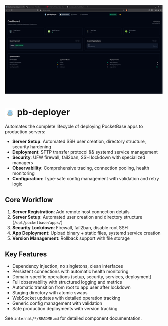 ![pb-deployer banner](frontend/static/deployer.png)

# <img src="frontend/static/favicon.svg" width="32" height="32" style="vertical-align: middle;"> pb-deployer

Automates the complete lifecycle of deploying PocketBase apps to production servers:
- **Server Setup**: Automated SSH user creation, directory structure, security hardening
- **Deployment**: SFTP transfer protocol && systemd service management
- **Security**: UFW firewall, fail2ban, SSH lockdown with specialized managers
- **Observability**: Comprehensive tracing, connection pooling, health monitoring
- **Configuration**: Type-safe config management with validation and retry logic

## Core Workflow

1. **Server Registration**: Add remote host connection details
2. **Server Setup**: Automated user creation and directory structure (`/opt/pocketbase/apps/`)
3. **Security Lockdown**: Firewall, fail2ban, disable root SSH
4. **App Deployment**: Upload binary + static files, systemd service creation
5. **Version Management**: Rollback support with file storage

## Key Features

- Dependency injection, no singletons, clean interfaces
- Persistent connections with automatic health monitoring
- Domain-specific operations (setup, security, services, deployment)
- Full observability with structured logging and metrics
- Automatic transition from root to app user after lockdown
- Staging directory with atomic swaps
- WebSocket updates with detailed operation tracking
- Generic config management with validation
- Safe production deployments with version tracking

See `internal/*/README.md` for detailed component documentation.
